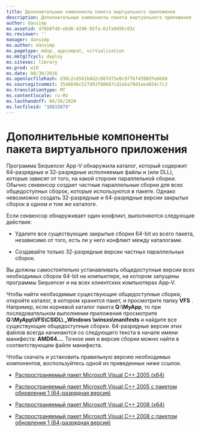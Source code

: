```yaml
---
title: Дополнительные компоненты пакета виртуального приложения
description: Дополнительные компоненты пакета виртуального приложения
author: dansimp
ms.assetid: 476b0f40-ebd6-4296-92fa-61fa9495c03c
ms.reviewer: ''
manager: dansimp
ms.author: dansimp
ms.pagetype: mdop, appcompat, virtualization
ms.mktglfcycl: deploy
ms.sitesec: library
ms.prod: w10
ms.date: 08/30/2016
ms.openlocfilehash: d30c2c6561b0d2c08fd75e0c977bf4590d7e6688
ms.sourcegitcommit: 354664bc527d93f80687cd2eba70d1eea024c7c3
ms.translationtype: MT
ms.contentlocale: ru-RU
ms.lasthandoff: 06/26/2020
ms.locfileid: "10815079"
---
```

# Дополнительные компоненты пакета виртуального приложения


Программа Sequencer App-V обнаружила каталог, который содержит 64-разрядные и 32-разрядные исполняемые файлы и (или DLL), которые зависят от того, на какой стороне параллельной сборки. Обычно секвенсор создает частные параллельные сборки для всех общедоступных сборок, которые используются в пакете. Однако невозможно создать 32-разрядные и 64-разрядные версии закрытых сборок в одном и том же каталоге.

Если секвенсор обнаруживает один конфликт, выполняются следующие действия:

-   Удалите все существующие закрытые сборки 64-bit из всего пакета, независимо от того, есть ли у него конфликт между каталогами.

-   Создавайте только 32-разрядные версии частных параллельных сборок.

Вы должны самостоятельно устанавливать общедоступные версии всех необходимых сборок 64-bit на компьютере, на котором запущены программы Sequencer и на всех клиентских компьютерах App-V.

Чтобы найти необходимые существующие общедоступные сборки, откройте каталог, в котором хранится пакет, и просмотрите папку **VFS** . Например, если корневой каталог пакета **Q:\\MyApp**, то при последовательном выполнении приложения просмотрите **Q:\\MyApp\\VFS\\CSIDL\ _Windows \\winsxs\\manifests** и найдите все существующие общедоступные сборки. 64-разрядные версии этих файлов всегда начинаются со следующего текста в начале имени манифеста: **AMD64...**. Точное имя и версия сборки можно найти в соответствующем файле манифеста.

Чтобы скачать и установить правильную версию необходимых компонентов, воспользуйтесь одной из приведенных ниже ссылок.

-   [Распространяемый пакет Microsoft Visual C++ 2005 (x64)](https://go.microsoft.com/fwlink/?LinkId=152697)

-   [Распространяемый пакет Microsoft Visual C++ 2005 с пакетом обновления 1 (64-разрядная версия)](https://go.microsoft.com/fwlink/?LinkId=152698)

-   [Распространяемый пакет Microsoft Visual C++ 2008 (x64)](https://go.microsoft.com/fwlink/?LinkId=152699)

-   [Распространяемый пакет Microsoft Visual C++ 2008 с пакетом обновления 1 (64-разрядная версия)](https://go.microsoft.com/fwlink/?LinkId=152700)

 

 





